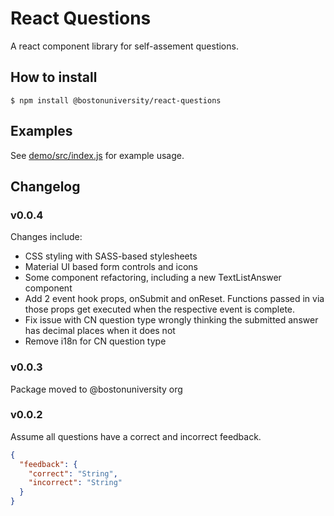 # React Questions

A react component library for self-assement questions.

## How to install

```
$ npm install @bostonuniversity/react-questions
```

## Examples

See [demo/src/index.js](demo/src/index.js) for example usage.

## Changelog

### v0.0.4

Changes include:

- CSS styling with SASS-based stylesheets
- Material UI based form controls and icons
- Some component refactoring, including a new TextListAnswer component
- Add 2 event hook props, onSubmit and onReset. Functions passed in via those props get executed when the respective event is complete.
- Fix issue with CN question type wrongly thinking the submitted answer has decimal places when it does not
- Remove i18n for CN question type

### v0.0.3
Package moved to @bostonuniversity org

### v0.0.2

Assume all questions have a correct and incorrect feedback.
```json
{
  "feedback": {
    "correct": "String",
    "incorrect": "String"
  }
}
```